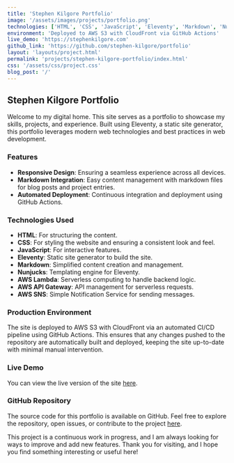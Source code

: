 ```yaml
---
title: 'Stephen Kilgore Portfolio'
image: '/assets/images/projects/portfolio.png'
technologies: ['HTML', 'CSS', 'JavaScript', 'Eleventy', 'Markdown', 'Nunjucks', 'AWS Lambda', 'AWS API Gateway', 'AWS SNS']
environment: 'Deployed to AWS S3 with CloudFront via GitHub Actions'
live_demo: 'https://stephenkilgore.com'
github_link: 'https://github.com/stephen-kilgore/portfolio'
layout: 'layouts/project.html'
permalink: 'projects/stephen-kilgore-portfolio/index.html'
css: '/assets/css/project.css'
blog_post: '/'
---
```

## Stephen Kilgore Portfolio

Welcome to my digital home. This site serves as a portfolio to showcase my skills, projects, and experience. Built using Eleventy, a static site generator, this portfolio leverages modern web technologies and best practices in web development.

### Features

- **Responsive Design**: Ensuring a seamless experience across all devices.
- **Markdown Integration**: Easy content management with markdown files for blog posts and project entries.
- **Automated Deployment**: Continuous integration and deployment using GitHub Actions.

### Technologies Used

- **HTML**: For structuring the content.
- **CSS**: For styling the website and ensuring a consistent look and feel.
- **JavaScript**: For interactive features.
- **Eleventy**: Static site generator to build the site.
- **Markdown**: Simplified content creation and management.
- **Nunjucks**: Templating engine for Eleventy.
- **AWS Lambda**: Serverless computing to handle backend logic.
- **AWS API Gateway**: API management for serverless requests.
- **AWS SNS**: Simple Notification Service for sending messages.

### Production Environment

The site is deployed to AWS S3 with CloudFront via an automated CI/CD pipeline using GitHub Actions. This ensures that any changes pushed to the repository are automatically built and deployed, keeping the site up-to-date with minimal manual intervention.

### Live Demo

You can view the live version of the site [here](https://stephenkilgore.com).

### GitHub Repository

The source code for this portfolio is available on GitHub. Feel free to explore the repository, open issues, or contribute to the project [here](https://github.com/stephen-kilgore/portfolio).

This project is a continuous work in progress, and I am always looking for ways to improve and add new features. Thank you for visiting, and I hope you find something interesting or useful here!
